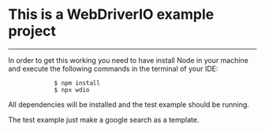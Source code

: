 # This is a WebDriverIO example project
***

In order to get this working you need to have install Node in your machine and execute the following commands in the terminal of your IDE:

                 $ npm install 
                 $ npx wdio 

All dependencies will be installed and the test example should be running.

The test example just make a google search as a template.

